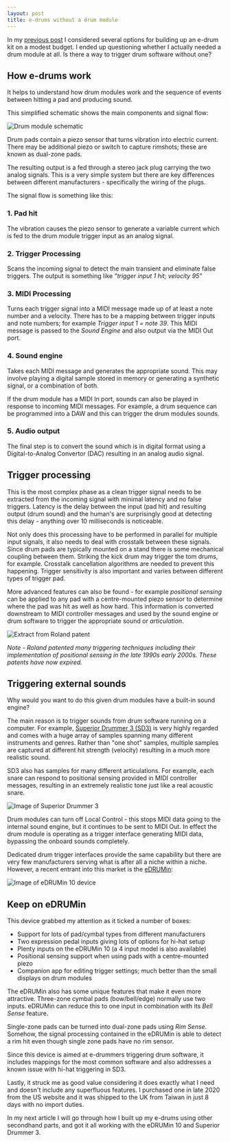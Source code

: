 ```yaml
---
layout: post
title: e-drums without a drum module
---
```


In my [previous post]({{site.baseurl}}/Budget-ekit) I considered several options for building up an e-drum kit on a modest budget. I ended up questioning whether I actually needed a drum module at all. Is there a way to trigger drum software without one?

## How e-drums work
It helps to understand how drum modules work and the sequence of events between hitting a pad and producing sound.

This simplified schematic shows the main components and signal flow:

![Drum module schematic]({{site.baseurl}}/images/schematic.jpg)

Drum pads contain a piezo sensor that turns vibration into electric current. There may be additional piezo or switch to capture rimshots; these are known as dual-zone pads.

The resulting output is a fed through a stereo jack plug carrying the two analog signals. This is a very simple system but there are key differences between different manufacturers - specifically the wiring of the plugs.

The signal flow is something like this:

### 1. Pad hit
The vibration causes the piezo sensor to generate a variable current which is fed to the drum module trigger input as an analog signal.
### 2. Trigger Processing
Scans the incoming signal to detect the main transient and eliminate false triggers. The output is something like _"trigger input 1 hit; velocity 95"_
### 3. MIDI Processing
Turns each trigger signal into a MIDI message made up of at least a note number and a velocity. There has to be a mapping between trigger inputs and note numbers; for example _Trigger input 1 = note 39_. This MIDI message is passed to the *Sound Engine* and also output via the MIDI Out port.
### 4. Sound engine
Takes each MIDI message and generates the appropriate sound. This may involve playing a digital sample stored in memory or generating a synthetic signal, or a combination of both.

If the drum module has a MIDI In port, sounds can also be played in response to incoming MIDI messages. For example, a drum sequence can be programmed into a DAW and this can trigger the drum modules sounds.
### 5. Audio output
The final step is to convert the sound which is in digital format using a Digital-to-Analog Convertor (DAC) resulting in an analog audio signal.

## Trigger processing
This is the most complex phase as a clean trigger signal needs to be extracted from the incoming signal with minimal latency and no false triggers. Latency is the delay between the input (pad hit) and resulting output (drum sound) and the human's are surprisingly good at detecting this delay - anything over 10 milliseconds is noticeable.

Not only does this processing have to be performed in parallel for multiple input signals, it also needs to deal with crosstalk between these signals. Since drum pads are typically mounted on a stand there is some mechanical coupling between them. Striking the kick drum may trigger the tom drums, for example. Crosstalk cancellation algorithms are needed to prevent this happening. Trigger sensitivity is also important and varies between different types of trigger pad.

More advanced features can also be found - for example _positional sensing_ can be applied to any pad with a centre-mounted piezo sensor to determine where the pad was hit as well as how hard. This information is converted downstream to MIDI controller messages and used by the sound engine or drum software to trigger the appropriate sound or _articulation_.

![Extract from Roland patent]({{site.baseurl}}/images/roland-patent.jpg)

*Note - Roland patented many triggering techniques including their implementation of positional sensing in the late 1990s early 2000s. These patents have now expired.*

## Triggering external sounds

Why would you want to do this given drum modules have a built-in sound engine?

The main reason is to trigger sounds from drum software running on a computer. For example, [Superior Drummer 3 (SD3)](https://www.toontrack.com/product/superior-drummer-3/) is very highly regarded and comes with a huge array of samples spanning many different instruments and genres. Rather than "one shot" samples, multiple samples are captured at different hit strength (velocity) resulting in a much more realistic sound.

SD3 also has samples for many different articulations. For example, each snare can respond to positional sensing provided in MIDI controller messages, resulting in an extremely realistic tone just like a real acoustic snare.

![Image of Superior Drummer 3]({{site.baseurl}}/images/sd3.png)

Drum modules can turn off Local Control - this stops MIDI data going to the internal sound engine, but it continues to be sent to MIDI Out. In effect the drum module is operating as a trigger interface generating MIDI data, bypassing the onboard sounds completely.

Dedicated drum trigger interfaces provide the same capability but there are very few manufacturers serving what is after all a niche within a niche. However, a recent entrant into this market is the [eDRUMin](https://www.audiofront.net/eDRUMin.php):

![Image of eDRUMin 10 device]({{site.baseurl}}/images/ED10.jpg)

## Keep on eDRUMin

This device grabbed my attention as it ticked a number of boxes:
- Support for lots of pad/cymbal types from different manufacturers
- Two expression pedal inputs giving lots of options for hi-hat setup
- Plenty inputs on the eDRUMin 10 (a 4 input model is also available)
- Positional sensing support when using pads with a centre-mounted piezo
- Companion app for editing trigger settings; much better than the small displays on drum modules

The eDRUMin also has some unique features that make it even more attractive. Three-zone cymbal pads (bow/bell/edge) normally use two inputs. eDRUMin can reduce this to one input in combination with its _Bell Sense_ feature.

Single-zone pads can be turned into dual-zone pads using _Rim Sense_. Somehow, the signal processing contained in the eDRUMin is able to detect a rim hit even though single zone pads have no rim sensor.

Since this device is aimed at e-drummers triggering drum software, it includes mappings for the most common software and also addresses a known issue with hi-hat triggering in SD3.

Lastly, it struck me as good value considering it does exactly what I need and doesn't include any superfluous features. I purchased one in late 2020 from the US website and it was shipped to the UK from Taiwan in just 8 days with no import duties.

In my next article I will go through how I built up my e-drums using other secondhand parts, and got it all working with the eDRUMin 10 and Superior Drummer 3.
